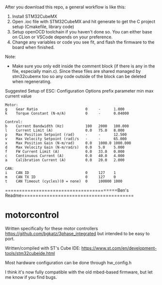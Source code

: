 After you download this repo, a general workflow is like this:
1. Install STM32CubeMX
1. Open .ioc file with STM32CubeMX and hit generate to get the C project setup (Cmakefile, library code)
1. Setup openOCD toolchain if you haven't done so. You can either base on CLion or VSCode depends on your preference.
1. Change any variables or code you see fit, and flash the firmware to the board when finished.

Note:
- Make sure you only edit inside the comment block (if there is any in the file, especially main.c). Since these files are shared managed by stm32cubemx too so any code outside of the block can be deleted when regenerating.

Suggested Setup of ESC:
    Configuration Options
    prefix parameter                       min   max    current value

    Motor:
    g    Gear Ratio                      0     -      1.000
    k    Torque Constant (N-m/A)         0     -      0.04000

    Control:
    b    Current Bandwidth (Hz)          100   2000   100.000
    l    Current Limit (A)               0.0   75.0   8.000
    p    Max Position Setpoint (rad)     -     -      12.500
    v    Max Velocity Setpoint (rad)/s   -     -      65.000
    x    Max Position Gain (N-m/rad)     0.0   1000.0 1000.000
    d    Max Velocity Gain (N-m/rad/s)   0.0   5.0    5.000
    f    FW Current Limit (A)            0.0   33.0   0.000
    c    Continuous Current (A)          0.0   40.0   4.000
    a    Calibration Current (A)         0.0   20.0   2.000

    CAN:
    i    CAN ID                          0     127    1
    m    CAN TX ID                       0     127    0
    t    CAN Timeout (cycles)(0 = none)  0     100000 1000

========================================Ben's Readme========================================
# motorcontrol
Written specifically for these motor controllers
https://github.com/bgkatz/3phase_integrated
but intended to be easy to port.
 
Written/compiled with ST's Cube IDE:
https://www.st.com/en/development-tools/stm32cubeide.html

Most hardware configuration can be done through hw_config.h

I think it's now fully compatible with the old mbed-based firmware, but let me know if you find bugs.
